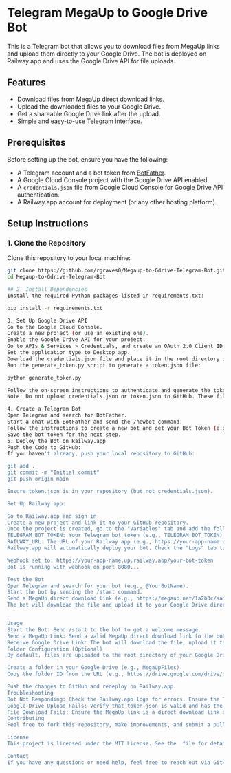 # Telegram MegaUp to Google Drive Bot

This is a Telegram bot that allows you to download files from MegaUp links and upload them directly to your Google Drive. The bot is deployed on Railway.app and uses the Google Drive API for file uploads.

## Features
- Download files from MegaUp direct download links.
- Upload the downloaded files to your Google Drive.
- Get a shareable Google Drive link after the upload.
- Simple and easy-to-use Telegram interface.

## Prerequisites
Before setting up the bot, ensure you have the following:
- A Telegram account and a bot token from [BotFather](https://t.me/BotFather).
- A Google Cloud Console project with the Google Drive API enabled.
- A `credentials.json` file from Google Cloud Console for Google Drive API authentication.
- A Railway.app account for deployment (or any other hosting platform).

## Setup Instructions

### 1. Clone the Repository
Clone this repository to your local machine:
```bash
git clone https://github.com/rgraves0/Megaup-to-Gdrive-Telegram-Bot.git
cd Megaup-to-Gdrive-Telegram-Bot

## 2. Install Dependencies
Install the required Python packages listed in requirements.txt:

pip install -r requirements.txt

3. Set Up Google Drive API
Go to the Google Cloud Console.
Create a new project (or use an existing one).
Enable the Google Drive API for your project.
Go to APIs & Services > Credentials, and create an OAuth 2.0 Client ID.
Set the application type to Desktop app.
Download the credentials.json file and place it in the root directory of this project.
Run the generate_token.py script to generate a token.json file:

python generate_token.py

Follow the on-screen instructions to authenticate and generate the token.json file.
Note: Do not upload credentials.json or token.json to GitHub. These files are already ignored in .gitignore.

4. Create a Telegram Bot
Open Telegram and search for BotFather.
Start a chat with BotFather and send the /newbot command.
Follow the instructions to create a new bot and get your Bot Token (e.g., Your Telegram Bot Token).
Save the bot token for the next step.
5. Deploy the Bot on Railway.app
Push the Code to GitHub:
If you haven't already, push your local repository to GitHub:

git add .
git commit -m "Initial commit"
git push origin main

Ensure token.json is in your repository (but not credentials.json).

Set Up Railway.app:

Go to Railway.app and sign in.
Create a new project and link it to your GitHub repository.
Once the project is created, go to the "Variables" tab and add the following environment variables:
TELEGRAM_BOT_TOKEN: Your Telegram bot token (e.g., TELEGRAM_BOT_TOKEN).
RAILWAY_URL: The URL of your Railway app (e.g., https://your-app-name.up.railway.app).
Railway.app will automatically deploy your bot. Check the "Logs" tab to ensure the bot is running:

Webhook set to: https://your-app-name.up.railway.app/your-bot-token
Bot is running with webhook on port 8080...

Test the Bot
Open Telegram and search for your bot (e.g., @YourBotName).
Start the bot by sending the /start command.
Send a MegaUp direct download link (e.g., https://megaup.net/1a2b3c/sample-file.mp4).
The bot will download the file and upload it to your Google Drive directly,


Usage
Start the Bot: Send /start to the bot to get a welcome message.
Send a MegaUp Link: Send a valid MegaUp direct download link to the bot.
Receive Google Drive Link: The bot will download the file, upload it to your Google Drive, and send you a shareable link.
Folder Configuration (Optional)
By default, files are uploaded to the root directory of your Google Drive. If you want to upload files to a specific folder:

Create a folder in your Google Drive (e.g., MegaUpFiles).
Copy the folder ID from the URL (e.g., https://drive.google.com/drive/folders/abc123xyz → Folder ID is abc123xyz).

Push the changes to GitHub and redeploy on Railway.app.
Troubleshooting
Bot Not Responding: Check the Railway.app logs for errors. Ensure the TELEGRAM_BOT_TOKEN and RAILWAY_URL variables are set correctly.
Google Drive Upload Fails: Verify that token.json is valid and has the correct permissions. You may need to regenerate it using generate_token.py.
File Download Fails: Ensure the MegaUp link is a direct download link and is accessible.
Contributing
Feel free to fork this repository, make improvements, and submit a pull request. If you encounter any issues, please open an issue on GitHub.

License
This project is licensed under the MIT License. See the  file for details.

Contact
If you have any questions or need help, feel free to reach out via GitHub issues.


